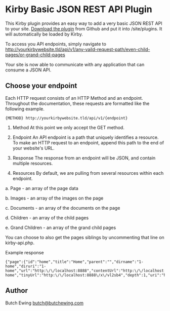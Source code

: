 # Kirby Basic JSON REST API Plugin

This Kirby plugin provides an easy way to add a very basic JSON REST API to your site. [Download the plugin](https://github.com/butchewing/kirby-api/archive/master.zip) from Github and put it into /site/plugins. It will automatically be loaded by Kirby.

To access you API endpoints, simply navigate to http://yourkirbywebsite.tld/api/v1/any-vaild-request-path/even-child-pages/or-grand-child-pages

Your site is now able to communicate with any application that can consume a JSON API.

## Choose your endpoint

Each HTTP request consists of an HTTP Method and an endpoint. Throughout the documentation, these requests are formatted like the following example.

```
{METHOD} http://yourkirbywebsite.tld/api/v1/{endpoint}
```

1. Method
At this point we only accept the GET method.

2. Endpoint
An API endpoint is a path that uniquely identifies a resource. To make an HTTP request to an endpoint, append this path to the end of your website's URL.

3. Response
The response from an endpoint will be JSON, and contain multiple resources.

4. Resources
By default, we are pulling from several resources within each endpoint.

 a. Page - an array of the page data

 b. Images - an array of the images on the page

 c. Documents - an array of the documents on the page

 d. Children - an array of the child pages

 e. Grand Children - an array of the grand child pages

You can choose to also get the pages siblings by uncommenting that line on kirby-api.php.

Example response
```
{"page":{"id":"home","title":"Home","parent":"","dirname":"1-home","diruri":"1-home","url":"http:\/\/localhost:8888","contentUrl":"http:\/\/localhost:8888\/content\/1-home","tinyUrl":"http:\/\/localhost:8888\/x\/vl2sb4","depth":1,"uri":"home","root":...
```

## Author

Butch Ewing
<butch@butchewing.com>
